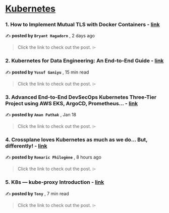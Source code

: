
<h1><a href=https://medium.com/tag/kubernetes/recommended target="_blank" rel="noopener noreferrer">Kubernetes</a></h1>
<h3>1. How to Implement Mutual TLS with Docker Containers - <a href=https://medium.com/itnext/how-to-implement-mutual-tls-with-docker-containers-1546a2eab38b?source=tag_recommended_feed---------0-84----------kubernetes----------f6113946_6ddc_46f6_aa3c_4eaf4e11c088------- target="_blank" rel="noopener noreferrer">link</a></h3>

✍️ **posted by `Bryant Hagadorn`** <date> , 2 days ago</date>

<blockquote>Click the link to check out the post. ⌲</blockquote>

<h3>2. Kubernetes for Data Engineering: An End-to-End Guide - <a href=https://medium.com/stackademic/kubernetes-for-data-engineering-an-end-to-end-guide-26c741a8c013?source=tag_recommended_feed---------1-107----------kubernetes----------f6113946_6ddc_46f6_aa3c_4eaf4e11c088------- target="_blank" rel="noopener noreferrer">link</a></h3>

✍️ **posted by `Yusuf Ganiyu`** <date> , 15 min read</date>

<blockquote>Click the link to check out the post. ⌲</blockquote>

<h3>3. Advanced End-to-End DevSecOps Kubernetes Three-Tier Project using AWS EKS, ArgoCD, Prometheus… - <a href=https://medium.com/stackademic/advanced-end-to-end-devsecops-kubernetes-three-tier-project-using-aws-eks-argocd-prometheus-fbbfdb956d1a?source=tag_recommended_feed---------2-85----------kubernetes----------f6113946_6ddc_46f6_aa3c_4eaf4e11c088------- target="_blank" rel="noopener noreferrer">link</a></h3>

✍️ **posted by `Aman Pathak`** <date> , Jan 18</date>

<blockquote>Click the link to check out the post. ⌲</blockquote>

<h3>4. Crossplane loves Kubernetes as much as we do… But, differently! - <a href=https://medium.com/@rphilogene/crossplane-loves-kubernetes-as-much-as-we-do-but-differently-f1b89b73f2b6?source=tag_recommended_feed---------3-84----------kubernetes----------f6113946_6ddc_46f6_aa3c_4eaf4e11c088------- target="_blank" rel="noopener noreferrer">link</a></h3>

✍️ **posted by `Romaric Philogène`** <date> , 8 hours ago</date>

<blockquote>Click the link to check out the post. ⌲</blockquote>

<h3>5. K8s — kube-proxy Introduction - <a href=https://medium.com/@tonylixu/k8s-kube-proxy-introduction-c847915efe57?source=tag_recommended_feed---------4-107----------kubernetes----------f6113946_6ddc_46f6_aa3c_4eaf4e11c088------- target="_blank" rel="noopener noreferrer">link</a></h3>

✍️ **posted by `Tony`** <date> , 7 min read</date>

<blockquote>Click the link to check out the post. ⌲</blockquote>

